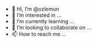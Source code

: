 - 👋 Hi, I’m @ozlemun
- 👀 I’m interested in ...
- 🌱 I’m currently learning ...
- 💞️ I’m looking to collaborate on ...
- 📫 How to reach me ...

<!---
ozlemun/ozlemun is a ✨ special ✨ repository because its `README.md` (this file) appears on your GitHub profile.
You can click the Preview link to take a look at your changes.
--->
